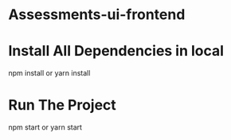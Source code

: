 # Assessments-ui-frontend

# Install All Dependencies in local
npm install or yarn install

# Run The Project
npm start or yarn start
